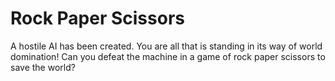 # Rock Paper Scissors
 A hostile AI has been created. You are all that is standing in its way of world domination! Can you defeat the machine in a game of rock paper scissors to save the world?
